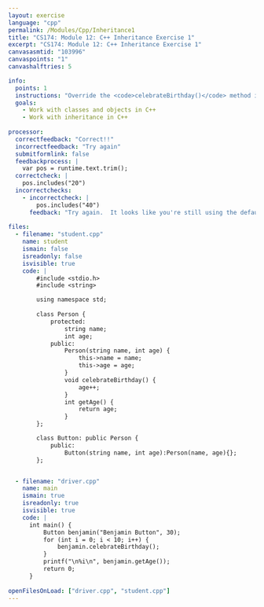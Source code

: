 ```yaml
---
layout: exercise
language: "cpp"
permalink: /Modules/Cpp/Inheritance1
title: "CS174: Module 12: C++ Inheritance Exercise 1"
excerpt: "CS174: Module 12: C++ Inheritance Exercise 1"
canvasasmtid: "103996"
canvaspoints: "1"
canvashalftries: 5

info:
  points: 1
  instructions: "Override the <code>celebrateBirthday()</code> method in the <code>Button</code> class so that it subtracts one from the age for <code>Button</code> objects instead of adding to the age."
  goals:
    - Work with classes and objects in C++
    - Work with inheritance in C++
    
processor:  
  correctfeedback: "Correct!!" 
  incorrectfeedback: "Try again"
  submitformlink: false
  feedbackprocess: | 
    var pos = runtime.text.trim();
  correctcheck: |
    pos.includes("20")
  incorrectchecks:
    - incorrectcheck: |
        pos.includes("40")
      feedback: "Try again.  It looks like you're still using the default implementation of <code>celebrateBirthday()</code>."
 
files:
  - filename: "student.cpp"
    name: student
    ismain: false
    isreadonly: false
    isvisible: true
    code: | 
        #include <stdio.h>
        #include <string>

        using namespace std;
      
        class Person {
            protected:
                string name;
                int age;
            public:
                Person(string name, int age) {
                    this->name = name;
                    this->age = age;
                }
                void celebrateBirthday() {
                    age++;
                }
                int getAge() {
                    return age;
                }
        };

        class Button: public Person {
            public:
                Button(string name, int age):Person(name, age){};
        };


  - filename: "driver.cpp"
    name: main
    ismain: true
    isreadonly: true
    isvisible: true
    code: | 
      int main() {
          Button benjamin("Benjamin Button", 30);
          for (int i = 0; i < 10; i++) {
              benjamin.celebrateBirthday();
          }
          printf("\n%i\n", benjamin.getAge());
          return 0;
      }
        
openFilesOnLoad: ["driver.cpp", "student.cpp"]
---
```

